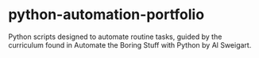 # python-automation-portfolio
Python scripts designed to automate routine tasks, guided by the curriculum found in Automate the Boring
Stuff with Python by Al Sweigart.
